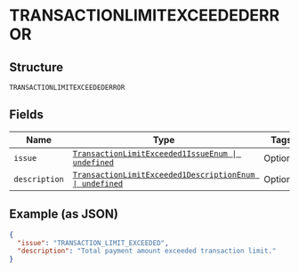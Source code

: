 
# TRANSACTIONLIMITEXCEEDEDERROR

## Structure

`TRANSACTIONLIMITEXCEEDEDERROR`

## Fields

| Name | Type | Tags | Description |
|  --- | --- | --- | --- |
| `issue` | [`TransactionLimitExceeded1IssueEnum \| undefined`](../../doc/models/transaction-limit-exceeded-1-issue-enum.md) | Optional | - |
| `description` | [`TransactionLimitExceeded1DescriptionEnum \| undefined`](../../doc/models/transaction-limit-exceeded-1-description-enum.md) | Optional | - |

## Example (as JSON)

```json
{
  "issue": "TRANSACTION_LIMIT_EXCEEDED",
  "description": "Total payment amount exceeded transaction limit."
}
```

